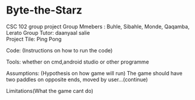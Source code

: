 # Byte-the-Starz
CSC 102 group project
Group Mmebers : Buhle, Sibahle, Monde, Qaqamba, Lerato
Group Tutor:  daanyaal salie	
Project Tile: Ping Pong

Code: (Instructions on how to run the code)

Tools: whether on cmd,android studio or other programme

Assumptions: (Hypothesis on how game will run)
The game should have two paddles on opposite ends, moved by user...(continue)

Limitations(What the game cant do)
